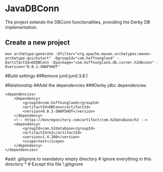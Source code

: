 # JavaDBConn

The project extends the DBConn functionalities, providing the Derby DB implementation.

## Create a new project
	mvn archetype:generate -Dfilter="org.apache.maven.archetypes:maven-archetype-quickstart" -DgroupId="com.hoffnungland" -DartifactId=H2DBConn -Dpackage="com.hoffnungland.db.corner.h2dbconn" -Dversion="0.0.1-SNAPSHOT"
#Build settings
##Remove junit:junit:3.8.1


#Relationship
##Add the dependencies
###Derby jdbc dependencies

	<dependencies>
		<dependency>
			<groupId>com.hoffnungland</groupId>
			<artifactId>DBConn</artifactId>
			<version>0.0.1-SNAPSHOT</version>
		</dependency>
		<!-- https://mvnrepository.com/artifact/com.h2database/h2 -->
		<dependency>
		    <groupId>com.h2database</groupId>
		    <artifactId>h2</artifactId>
		    <version>1.4.200</version>
		    <scope>test</scope>
		</dependency>
	</dependencies>

#add .gitignore to mandatory empty directory
	# Ignore everything in this directory
	*
	# Except this file
	!.gitignore
